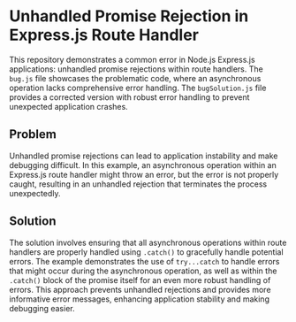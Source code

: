 # Unhandled Promise Rejection in Express.js Route Handler

This repository demonstrates a common error in Node.js Express.js applications: unhandled promise rejections within route handlers.  The `bug.js` file showcases the problematic code, where an asynchronous operation lacks comprehensive error handling.  The `bugSolution.js` file provides a corrected version with robust error handling to prevent unexpected application crashes.

## Problem

Unhandled promise rejections can lead to application instability and make debugging difficult. In this example, an asynchronous operation within an Express.js route handler might throw an error, but the error is not properly caught, resulting in an unhandled rejection that terminates the process unexpectedly. 

## Solution

The solution involves ensuring that all asynchronous operations within route handlers are properly handled using `.catch()` to gracefully handle potential errors.  The example demonstrates the use of `try...catch` to handle errors that might occur during the asynchronous operation, as well as within the `.catch()` block of the promise itself for an even more robust handling of errors.  This approach prevents unhandled rejections and provides more informative error messages, enhancing application stability and making debugging easier.